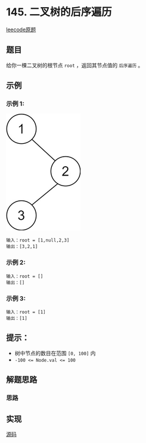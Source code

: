 # 145. 二叉树的后序遍历

[leecode原题](https://leetcode.cn/problems/binary-tree-postorder-traversal/)

## 题目
给你一棵二叉树的根节点 `root` ，返回其节点值的 `后序遍历` 。

## 示例

### 示例 1:
![](images/pre1.jpg)
```text
输入：root = [1,null,2,3]
输出：[3,2,1]
```

### 示例 2:

```text
输入：root = []
输出：[]
```

### 示例 3:

```text
输入：root = [1]
输出：[1]
```

## 提示：
- 树中节点的数目在范围 `[0, 100]` 内
- `-100 <= Node.val <= 100`

## 解题思路

### 思路

## 实现

[源码](./code/../code/145-binary-tree-postorder-traversal/main.go)
```go

```
